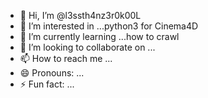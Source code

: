 - 👋 Hi, I’m @l3ssth4nz3r0k00L
- 👀 I’m interested in ...python3 for Cinema4D
- 🌱 I’m currently learning ...how to crawl
- 💞️ I’m looking to collaborate on ... 
- 📫 How to reach me ... 
- 😄 Pronouns: ...
- ⚡ Fun fact: ... 

<!---
l3ssth4nz3r0k00L is a ✨ special ✨ repository because its `README.md` (this file) appears on your GitHub profile.
You can click the Preview link to take a look at your changes.
--->

